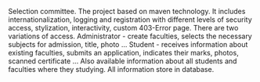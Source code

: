 Selection committee. The project based on maven technology.
It includes internationalization, logging and
registration with different levels of security access,
stylization, interactivity, custom 403-Error page. There
are two variations of access. Administrator - create
faculties, selects the necessary subjects for admission,
title, photo ... Student - receives information about
existing faculties, submits an application, indicates
their marks, photos, scanned certificate ... Also
available information about all students and faculties
where they studying. All information store in database.
